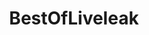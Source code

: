 ---
title: BestOfLiveleak
crosslinks:
- StreetFights
- copypasta
- SocialJusticeInAction
- videos
- xkcd
- watchpeopledie
- Tiresaretheenemy
- furry_irl
- PoliceChases
- FloridaMan
- im14andthisisedgy
- gatekeeping
---